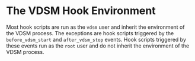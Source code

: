 # The VDSM Hook Environment

Most hook scripts are run as the `vdsm` user and inherit the environment of the VDSM process. The exceptions are hook scripts triggered by the `before_vdsm_start` and `after_vdsm_stop` events. Hook scripts triggered by these events run as the `root` user and do not inherit the environment of the VDSM process.
